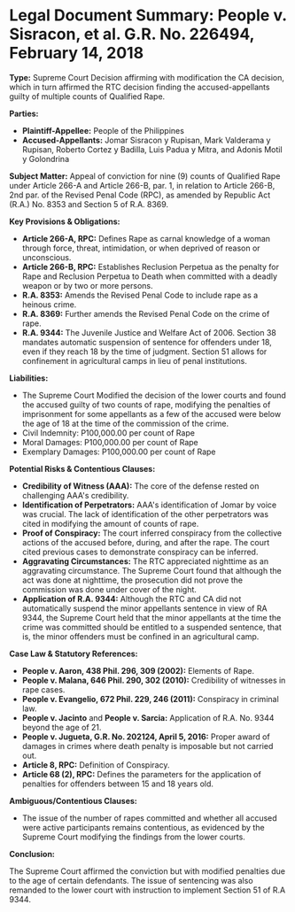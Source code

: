 # Legal Document Summary: People v. Sisracon, et al. G.R. No. 226494, February 14, 2018

**Type:** Supreme Court Decision affirming with modification the CA decision, which in turn affirmed the RTC decision finding the accused-appellants guilty of multiple counts of Qualified Rape.

**Parties:**

*   **Plaintiff-Appellee:** People of the Philippines
*   **Accused-Appellants:** Jomar Sisracon y Rupisan, Mark Valderama y Rupisan, Roberto Cortez y Badilla, Luis Padua y Mitra, and Adonis Motil y Golondrina

**Subject Matter:** Appeal of conviction for nine (9) counts of Qualified Rape under Article 266-A and Article 266-B, par. 1, in relation to Article 266-B, 2nd par. of the Revised Penal Code (RPC), as amended by Republic Act (R.A.) No. 8353 and Section 5 of R.A. 8369.

**Key Provisions & Obligations:**

*   **Article 266-A, RPC:** Defines Rape as carnal knowledge of a woman through force, threat, intimidation, or when deprived of reason or unconscious.
*   **Article 266-B, RPC:** Establishes Reclusion Perpetua as the penalty for Rape and Reclusion Perpetua to Death when committed with a deadly weapon or by two or more persons.
*   **R.A. 8353:** Amends the Revised Penal Code to include rape as a heinous crime.
*   **R.A. 8369:** Further amends the Revised Penal Code on the crime of rape.
*   **R.A. 9344:** The Juvenile Justice and Welfare Act of 2006. Section 38 mandates automatic suspension of sentence for offenders under 18, even if they reach 18 by the time of judgment. Section 51 allows for confinement in agricultural camps in lieu of penal institutions.

**Liabilities:**

*   The Supreme Court Modified the decision of the lower courts and found the accused guilty of two counts of rape, modifying the penalties of imprisonment for some appellants as a few of the accused were below the age of 18 at the time of the commission of the crime.
*   Civil Indemnity: P100,000.00 per count of Rape
*   Moral Damages: P100,000.00 per count of Rape
*   Exemplary Damages: P100,000.00 per count of Rape

**Potential Risks & Contentious Clauses:**

*   **Credibility of Witness (AAA):** The core of the defense rested on challenging AAA's credibility.
*   **Identification of Perpetrators:** AAA's identification of Jomar by voice was crucial. The lack of identification of the other perpetrators was cited in modifying the amount of counts of rape.
*   **Proof of Conspiracy:** The court inferred conspiracy from the collective actions of the accused before, during, and after the rape. The court cited previous cases to demonstrate conspiracy can be inferred.
*   **Aggravating Circumstances:** The RTC appreciated nighttime as an aggravating circumstance. The Supreme Court found that although the act was done at nighttime, the prosecution did not prove the commission was done under cover of the night.
*   **Application of R.A. 9344:** Although the RTC and CA did not automatically suspend the minor appellants sentence in view of RA 9344, the Supreme Court held that the minor appellants at the time the crime was committed should be entitled to a suspended sentence, that is, the minor offenders must be confined in an agricultural camp.

**Case Law & Statutory References:**

*   **People v. Aaron, 438 Phil. 296, 309 (2002):** Elements of Rape.
*   **People v. Malana, 646 Phil. 290, 302 (2010):** Credibility of witnesses in rape cases.
*   **People v. Evangelio, 672 Phil. 229, 246 (2011):** Conspiracy in criminal law.
*   **People v. Jacinto** and **People v. Sarcia:** Application of R.A. No. 9344 beyond the age of 21.
*   **People v. Jugueta, G.R. No. 202124, April 5, 2016:** Proper award of damages in crimes where death penalty is imposable but not carried out.
*   **Article 8, RPC:** Definition of Conspiracy.
*   **Article 68 (2), RPC:** Defines the parameters for the application of penalties for offenders between 15 and 18 years old.

**Ambiguous/Contentious Clauses:**

*   The issue of the number of rapes committed and whether all accused were active participants remains contentious, as evidenced by the Supreme Court modifying the findings from the lower courts.

**Conclusion:**

The Supreme Court affirmed the conviction but with modified penalties due to the age of certain defendants. The issue of sentencing was also remanded to the lower court with instruction to implement Section 51 of R.A 9344.
